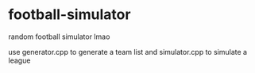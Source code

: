 # football-simulator
random football simulator lmao

use generator.cpp to generate a team list and simulator.cpp to simulate a league
